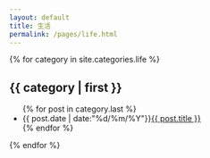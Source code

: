 ```yaml
---
layout: default
title: 生活
permalink: /pages/life.html
---
```

<div class="home">
	{% for category in site.categories.life %}
		<h2>{{ category | first }}</h2>
			<ul class="arc-list">
			{% for post in category.last %}
				<li>{{ post.date | date:"%d/%m/%Y"}}<a href="{{ post.url }}">{{ post.title }}</a></li>
			{% endfor %}
			</ul>
	{% endfor %}
</div>